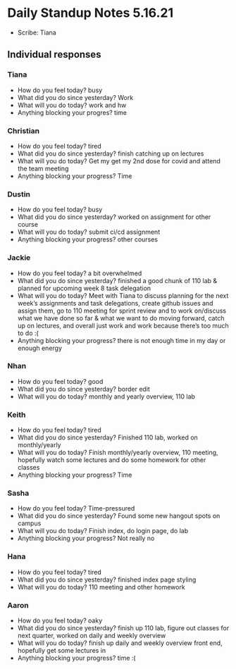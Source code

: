 # Daily Standup Notes 5.16.21
* Scribe: Tiana

## Individual responses
### Tiana
* How do you feel today? busy
* What did you do since yesterday? Work
* What will you do today? work and hw
* Anything blocking your progres? time

### Christian
* How do you feel today? tired
* What did you do since yesterday? finish catching up on lectures
* What will you do today? Get my get my 2nd dose for covid and attend the team meeting
* Anything blocking your progress? Time

### Dustin
* How do you feel today? busy
* What did you do since yesterday? worked on assignment for other course
* What will you do today? submit ci/cd assignment
* Anything blocking your progress? other courses

### Jackie
* How do you feel today? a bit overwhelmed
* What did you do since yesterday? finished a good chunk of 110 lab & planned for upcoming week 8 task delegation
* What will you do today? Meet with Tiana to discuss planning for the next week’s assignments and task delegations, create github issues and assign them, go to 110 meeting for sprint review and to work on/discuss what we have done so far & what we want to do moving forward, catch up on lectures, and overall just work and work because there’s too much to do :(
* Anything blocking your progress? there is not enough time in my day or enough energy


### Nhan
* How do you feel today? good
* What did you do since yesterday? border edit
* What will you do today? monthly and yearly overview, 110 lab

### Keith
* How do you feel today? tired
* What did you do since yesterday? Finished 110 lab, worked on monthly/yearly
* What will you do today? Finish monthly/yearly overview, 110 meeting, hopefully watch some lectures and do some homework for other classes
* Anything blocking your progress? Time

### Sasha
* How do you feel today? Time-pressured
* What did you do since yesterday? Found some new hangout spots on campus
* What will you do today? Finish index, do login page, do lab
* Anything blocking your progress? Not really no

### Hana
* How do you feel today? tired
* What did you do since yesterday? finished index page styling
* What will you do today? 110 meeting and other homework

### Aaron 
* How do you feel today? oaky
* What did you do since yesterday? finish up 110 lab, figure out classes for next quarter, worked on daily and weekly overview
* What will you do today? finish up daily and weekly overview front end, hopefully get some lectures in
* Anything blocking your progress? time :(
